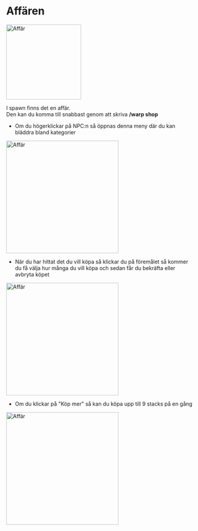 # Affären

<img src="../bilder/affär.png" alt="Affär" width="200"/>

I spawn finns det en affär.  
Den kan du komma till snabbast genom att skriva **/warp shop**

- Om du högerklickar på NPC:n så öppnas denna meny där du kan bläddra bland kategorier  
<img src="../bilder/affärmeny.png" alt="Affär" width="300"/>

- När du har hittat det du vill köpa så klickar du på föremålet så kommer du få välja hur många du vill köpa och sedan får du bekräfta eller avbryta köpet  
<img src="../bilder/köpmeny.png" alt="Affär" width="300"/>

- Om du klickar på "Köp mer" så kan du köpa upp till 9 stacks på en gång  
<img src="../bilder/affärstack.png" alt="Affär" width="300"/>
